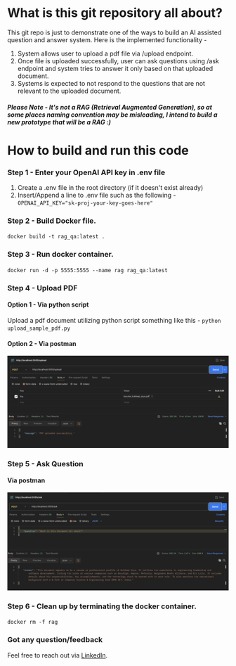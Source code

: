 # What is this git repository all about?
This git repo is just to demonstrate one of the ways to build an AI assisted question and answer system. Here is the implemented functionality -
1. System allows user to upload a pdf file via /upload endpoint.
2. Once file is uploaded successfully, user can ask questions using /ask endpoint and system tries to answer it only based on that uploaded document.
3. Systems is expected to not respond to the questions that are not relevant to the uploaded document.
##### Please Note - It's not a RAG (Retrieval Augmented Generation), so at some places naming convention may be misleading, I intend to build a new prototype that will be a RAG :)

# How to build and run this code

### Step 1 - Enter your OpenAI API key in .env file
1. Create a .env file in the root directory (if it doesn't exist already)
2. Insert/Append a line to .env file such as the following - 
`OPENAI_API_KEY="sk-proj-your-key-goes-here"`

### Step 2 - Build Docker file.
`docker build -t rag_qa:latest .`

### Step 3 - Run docker container.
`docker run -d -p 5555:5555 --name rag rag_qa:latest`

### Step 4 - Upload PDF
#### Option 1 - Via python script
Upload a pdf document utilizing python script something like this - `python upload_sample_pdf.py`

#### Option 2 - Via postman
![alt text](how_to_upload_via_postman.png)

### Step 5 - Ask Question

#### Via postman
![alt text](how_to_ask_via_postman.png)

### Step 6 - Clean up by terminating the docker container.
`docker rm -f rag`


### Got any question/feedback
Feel free to reach out via [LinkedIn](https://www.linkedin.com/in/kuldeeparyadotcom/).
